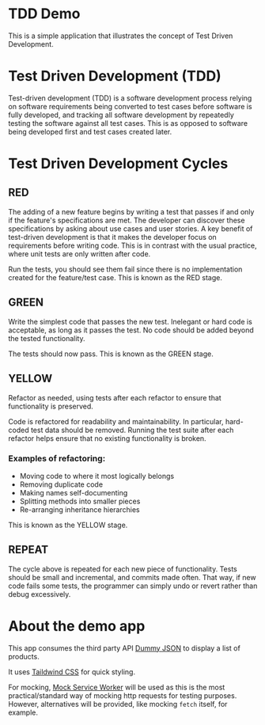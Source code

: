 # TDD Demo

This is a simple application that illustrates the concept of Test Driven Development.

# Test Driven Development (TDD)

Test-driven development (TDD) is a software development process relying on software requirements being converted to test cases before software is fully developed, and tracking all software development by repeatedly testing the software against all test cases. This is as opposed to software being developed first and test cases created later.

# Test Driven Development Cycles

## RED

The adding of a new feature begins by writing a test that passes if and only if the feature's specifications are met. The developer can discover these specifications by asking about use cases and user stories. A key benefit of test-driven development is that it makes the developer focus on requirements before writing code. This is in contrast with the usual practice, where unit tests are only written after code.

Run the tests, you should see them fail since there is no implementation created for the feature/test case. This is known as the RED stage.

## GREEN

Write the simplest code that passes the new test. Inelegant or hard code is acceptable, as long as it passes the test. No code should be added beyond the tested functionality.

The tests should now pass. This is known as the GREEN stage.

## YELLOW

Refactor as needed, using tests after each refactor to ensure that functionality is preserved.

Code is refactored for readability and maintainability. In particular, hard-coded test data should be removed. Running the test suite after each refactor helps ensure that no existing functionality is broken.

### Examples of refactoring:

- Moving code to where it most logically belongs
- Removing duplicate code
- Making names self-documenting
- Splitting methods into smaller pieces
- Re-arranging inheritance hierarchies

This is known as the YELLOW stage.

## REPEAT

The cycle above is repeated for each new piece of functionality. Tests should be small and incremental, and commits made often. That way, if new code fails some tests, the programmer can simply undo or revert rather than debug excessively.

# About the demo app

This app consumes the third party API [Dummy JSON](https://dummyjson.com/) to display a list of products.

It uses [Taildwind CSS](https://tailwindcss.com/) for quick styling.

For mocking, [Mock Service Worker](https://mswjs.io/) will be used as this is the most practical/standard way of mocking http requests for testing purposes. However, alternatives will be provided, like mocking `fetch` itself, for example.
